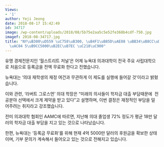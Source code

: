 ```yaml
---
Views:
- '1'
author: Yeji Jeong
date: 2018-08-17 15:42:49
id: 34717
image: /wp-content/uploads/2018/08/5b75e2aa5c5e52fe368b4cdf-750.jpg
imagef: 2018-08-34717.jpg
title: "NY\uB300\uD559 \uC758\uB300, \uB4F1\uB85D\uAE08 \uBB34\uB8CC\uD654\u2026\uC5F0\
  \uAC04 5\uB9CC5000\uB2EC\uB7EC \uC218\uC900"
---
```


유명 경제전문지인 ‘월스트리트 저널’은 어제 뉴욕대 의과대학이 전국 주요 사립대학으로 처음으로 등록금을 전액 무료화 한다고 전했습니다.

뉴욕대는 ‘의대 재학생의 재정 여건과 무관하게 이 제도를 실행에 들어갈 것’이라고 밝혔습니다.

이와 관련, ‘라버트 그로스먼’ 의대 학장은 “미래의 의사들이 학자금 대출 부담때문에  전공분야 선택에서 크게 제약을 받고 있다”고 설명하며, 이번 결정은 재정적인 부담을 덜어주려는 취지라고 강조했습니다.

전미 의과대학 협회인 AAMC에 따르면, 지난해 의대 졸업생 72% 정도가 평균 18만 달러의 학자금 대출 부담을 지고 있는 것으로 나타났습니다.

한편, 뉴욕대는 ‘등록금 무료화’를 위해 현재 4억 5000만 달러의 후원금을 확보한 상태이며, 기부 문의가 계속해서 들어오고 있는 것으로 전해지고 있습니다.